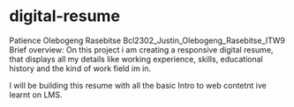 # digital-resume

Patience Olebogeng Rasebitse
Bcl2302_Justin_Olebogeng_Rasebitse_ITW9
Brief overview: On this project i am creating a responsive digital resume, that displays all my details like working experience, skills, educational history and the kind of work field im in.

I  will be building this resume with all the basic Intro to web contetnt ive learnt on LMS.
